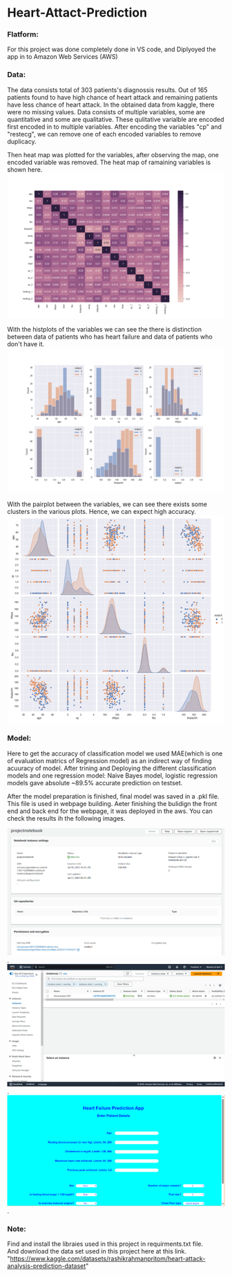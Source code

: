 # Heart-Attact-Prediction  


### Flatform:  
For this project was done completely done in VS code, and Diplyoyed the app in to Amazon Web Services (AWS)   


### Data:
The data consists total of 303 patients's diagnossis results. Out of 165 patients found to have high chance of heart attack and remaining patients have less chance of heart attack. In the obtained data from kaggle, there were no missing values. Data consists of multiple variables, some are quantitative and some are qualitative. These qulitative varialble are encoded first encoded in to multiple variables. After encoding the variables "cp" and "restecg", we can remove one of each encoded variables to remove duplicacy. 

Then heat map was plotted for the variables, after observing the map, one encoded variable was removed. The heat map of ramaining variables is shown here.  
![Heatmap-after-processing](https://github.com/balajiabcd/Heart-Attact-Prediction/blob/main/static/images/heatmap.png)  


With the histplots of the variables we can see the there is distinction between data of patients who has heart failure and data of patients who don't have it.  
![Histplot](https://github.com/balajiabcd/Heart-Attact-Prediction/blob/main/static/images/histplot.png)  


With the pairplot between the variables, we can see there exists some clusters in the various plots. Hence, we can expect high accuracy.
![Scattereplot](https://github.com/balajiabcd/Heart-Attact-Prediction/blob/main/static/images/pairplot.png)

### Model:
Here to get the accuracy of classification model we used MAE(which is one of evaluation matrics of Regression model) as an indirect way of finding acuuracy of model. After trining and Deploying the different classification models and one regression model: Naive Bayes model, logistic regression models gave absolute ~89.5% accurate prediction on testset.    

After the model preparation is finished, final model was saved in a .pkl file. This file is used in webpage building. Aeter finishing the bulidign the front end and back end for the webpage, it was deployed in the aws. You can check the results ih the following images.

![sagemaker](https://github.com/balajiabcd/Heart-Attact-Prediction/blob/main/static/screenshots/SageMaker.png).
![ec2](https://github.com/balajiabcd/Heart-Attact-Prediction/blob/main/static/screenshots/ec2%20instance.png).
![homepage](https://github.com/balajiabcd/Heart-Attact-Prediction/blob/main/static/screenshots/web_home_page.png).  


### Note:

Find and install the libraies used in this project in requirments.txt file.   
And download the data set used in this project here at this link.  
"https://www.kaggle.com/datasets/rashikrahmanpritom/heart-attack-analysis-prediction-dataset"  

